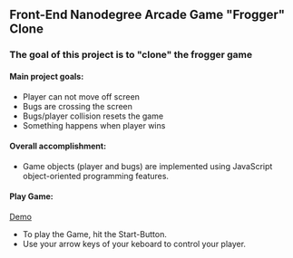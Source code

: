 ## Front-End Nanodegree Arcade Game "Frogger" Clone


### The goal of this project is to "clone" the frogger game

#### Main project goals:

* Player can not move off screen
* Bugs are crossing the screen
* Bugs/player collision resets the game
* Something happens when player wins

#### Overall accomplishment:

* Game objects (player and bugs) are implemented using JavaScript object-oriented programming features.


#### Play Game:

[Demo](http://nicolepcx.github.io./ "Demo")

* To play the Game, hit the Start-Button.
* Use your arrow keys of your keboard to control your player.
